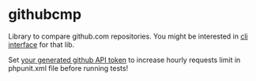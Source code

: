 # githubcmp

Library to compare github.com repositories. You might be interested in [cli interface](https://github.com/ostretsov/githubcmp-cli) for that lib.

Set [your generated github API token](https://help.github.com/articles/creating-an-access-token-for-command-line-use/) 
to increase hourly requests limit in phpunit.xml file before running tests!
